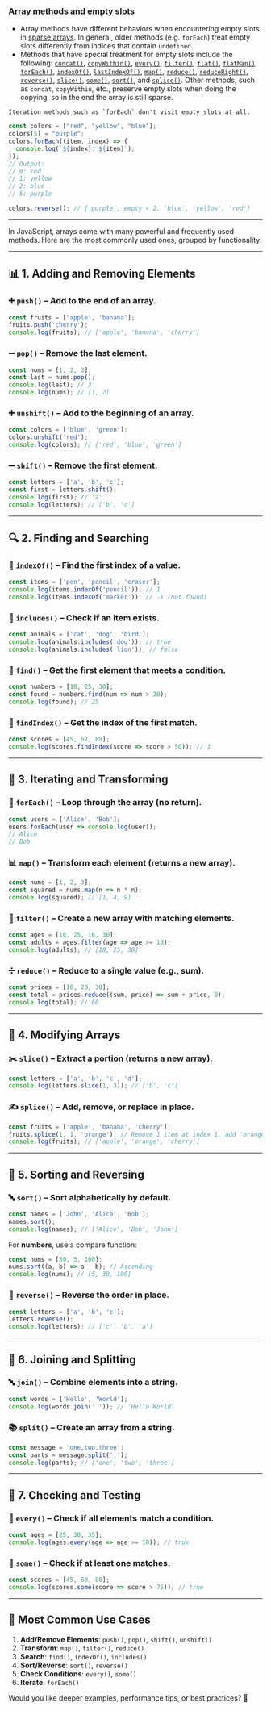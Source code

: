 ### [Array methods and empty slots](https://developer.mozilla.org/en-US/docs/Web/JavaScript/Reference/Global_Objects/Array#array_methods_and_empty_slots)

- Array methods have different behaviors when encountering empty slots in [sparse arrays](https://developer.mozilla.org/en-US/docs/Web/JavaScript/Guide/Indexed_collections#sparse_arrays). In general, older methods (e.g. `forEach`) treat empty slots differently from indices that contain `undefined`.
- Methods that have special treatment for empty slots include the following: [`concat()`](https://developer.mozilla.org/en-US/docs/Web/JavaScript/Reference/Global_Objects/Array/concat), [`copyWithin()`](https://developer.mozilla.org/en-US/docs/Web/JavaScript/Reference/Global_Objects/Array/copyWithin), [`every()`](https://developer.mozilla.org/en-US/docs/Web/JavaScript/Reference/Global_Objects/Array/every), [`filter()`](https://developer.mozilla.org/en-US/docs/Web/JavaScript/Reference/Global_Objects/Array/filter), [`flat()`](https://developer.mozilla.org/en-US/docs/Web/JavaScript/Reference/Global_Objects/Array/flat), [`flatMap()`](https://developer.mozilla.org/en-US/docs/Web/JavaScript/Reference/Global_Objects/Array/flatMap), [`forEach()`](https://developer.mozilla.org/en-US/docs/Web/JavaScript/Reference/Global_Objects/Array/forEach), [`indexOf()`](https://developer.mozilla.org/en-US/docs/Web/JavaScript/Reference/Global_Objects/Array/indexOf), [`lastIndexOf()`](https://developer.mozilla.org/en-US/docs/Web/JavaScript/Reference/Global_Objects/Array/lastIndexOf), [`map()`](https://developer.mozilla.org/en-US/docs/Web/JavaScript/Reference/Global_Objects/Array/map), [`reduce()`](https://developer.mozilla.org/en-US/docs/Web/JavaScript/Reference/Global_Objects/Array/reduce), [`reduceRight()`](https://developer.mozilla.org/en-US/docs/Web/JavaScript/Reference/Global_Objects/Array/reduceRight), [`reverse()`](https://developer.mozilla.org/en-US/docs/Web/JavaScript/Reference/Global_Objects/Array/reverse), [`slice()`](https://developer.mozilla.org/en-US/docs/Web/JavaScript/Reference/Global_Objects/Array/slice), [`some()`](https://developer.mozilla.org/en-US/docs/Web/JavaScript/Reference/Global_Objects/Array/some), [`sort()`](https://developer.mozilla.org/en-US/docs/Web/JavaScript/Reference/Global_Objects/Array/sort), and [`splice()`](https://developer.mozilla.org/en-US/docs/Web/JavaScript/Reference/Global_Objects/Array/splice). Other methods, such as `concat`, `copyWithin`, etc., preserve empty slots when doing the copying, so in the end the array is still sparse.

```ad-note
Iteration methods such as `forEach` don't visit empty slots at all.
```

```js
const colors = ["red", "yellow", "blue"];
colors[5] = "purple";
colors.forEach((item, index) => {
  console.log(`${index}: ${item}`);
});
// Output:
// 0: red
// 1: yellow
// 2: blue
// 5: purple

colors.reverse(); // ['purple', empty × 2, 'blue', 'yellow', 'red']
```

---

In JavaScript, arrays come with many powerful and frequently used methods. Here are the most commonly used ones, grouped by functionality:

---

## 📊 **1. Adding and Removing Elements**

### ➕ **`push()`** – Add to the **end** of an array.

```javascript
const fruits = ['apple', 'banana'];
fruits.push('cherry');
console.log(fruits); // ['apple', 'banana', 'cherry']
```

### ➖ **`pop()`** – Remove the **last** element.

```javascript
const nums = [1, 2, 3];
const last = nums.pop();
console.log(last); // 3
console.log(nums); // [1, 2]
```

### ➕ **`unshift()`** – Add to the **beginning** of an array.

```javascript
const colors = ['blue', 'green'];
colors.unshift('red');
console.log(colors); // ['red', 'blue', 'green']
```

### ➖ **`shift()`** – Remove the **first** element.

```javascript
const letters = ['a', 'b', 'c'];
const first = letters.shift();
console.log(first); // 'a'
console.log(letters); // ['b', 'c']
```

---

## 🔍 **2. Finding and Searching**

### 🔢 **`indexOf()`** – Find the **first** index of a value.

```javascript
const items = ['pen', 'pencil', 'eraser'];
console.log(items.indexOf('pencil')); // 1
console.log(items.indexOf('marker')); // -1 (not found)
```

### 🔎 **`includes()`** – Check if an item **exists**.

```javascript
const animals = ['cat', 'dog', 'bird'];
console.log(animals.includes('dog')); // true
console.log(animals.includes('lion')); // false
```

### 📐 **`find()`** – Get the **first** element that meets a condition.

```javascript
const numbers = [10, 25, 30];
const found = numbers.find(num => num > 20);
console.log(found); // 25
```

### 📏 **`findIndex()`** – Get the **index** of the first match.

```javascript
const scores = [45, 67, 89];
console.log(scores.findIndex(score => score > 50)); // 1
```

---

## 🔄 **3. Iterating and Transforming**

### 🔁 **`forEach()`** – Loop through the array (no return).

```javascript
const users = ['Alice', 'Bob'];
users.forEach(user => console.log(user));
// Alice
// Bob
```

### 📊 **`map()`** – Transform **each** element (returns a new array).

```javascript
const nums = [1, 2, 3];
const squared = nums.map(n => n * n);
console.log(squared); // [1, 4, 9]
```

### 🧹 **`filter()`** – Create a **new** array with matching elements.

```javascript
const ages = [18, 25, 16, 30];
const adults = ages.filter(age => age >= 18);
console.log(adults); // [18, 25, 30]
```

### ➗ **`reduce()`** – Reduce to a **single value** (e.g., sum).

```javascript
const prices = [10, 20, 30];
const total = prices.reduce((sum, price) => sum + price, 0);
console.log(total); // 60
```

---

## 🔢 **4. Modifying Arrays**

### ✂️ **`slice()`** – Extract a portion (returns a **new** array).

```javascript
const letters = ['a', 'b', 'c', 'd'];
console.log(letters.slice(1, 3)); // ['b', 'c']
```

### ✍️ **`splice()`** – Add, remove, or replace **in place**.

```javascript
const fruits = ['apple', 'banana', 'cherry'];
fruits.splice(1, 1, 'orange'); // Remove 1 item at index 1, add 'orange'
console.log(fruits); // ['apple', 'orange', 'cherry']
```

---

## 🔡 **5. Sorting and Reversing**

### 🔤 **`sort()`** – Sort alphabetically by default.

```javascript
const names = ['John', 'Alice', 'Bob'];
names.sort();
console.log(names); // ['Alice', 'Bob', 'John']
```

For **numbers**, use a compare function:

```javascript
const nums = [30, 5, 100];
nums.sort((a, b) => a - b); // Ascending
console.log(nums); // [5, 30, 100]
```

### 🔁 **`reverse()`** – Reverse the order **in place**.

```javascript
const letters = ['a', 'b', 'c'];
letters.reverse();
console.log(letters); // ['c', 'b', 'a']
```

---

## 🔗 **6. Joining and Splitting**

### 🔤 **`join()`** – Combine elements into a **string**.

```javascript
const words = ['Hello', 'World'];
console.log(words.join(' ')); // 'Hello World'
```

### 📚 **`split()`** – Create an array from a **string**.

```javascript
const message = 'one,two,three';
const parts = message.split(',');
console.log(parts); // ['one', 'two', 'three']
```

---

## 📌 **7. Checking and Testing**

### 🔘 **`every()`** – Check if **all** elements match a condition.

```javascript
const ages = [25, 30, 35];
console.log(ages.every(age => age >= 18)); // true
```

### 🔴 **`some()`** – Check if **at least one** matches.

```javascript
const scores = [45, 60, 80];
console.log(scores.some(score => score > 75)); // true
```

---

## 📢 **Most Common Use Cases**

1. **Add/Remove Elements**: `push()`, `pop()`, `shift()`, `unshift()`
2. **Transform**: `map()`, `filter()`, `reduce()`
3. **Search**: `find()`, `indexOf()`, `includes()`
4. **Sort/Reverse**: `sort()`, `reverse()`
5. **Check Conditions**: `every()`, `some()`
6. **Iterate**: `forEach()`

Would you like deeper examples, performance tips, or best practices? 🚀